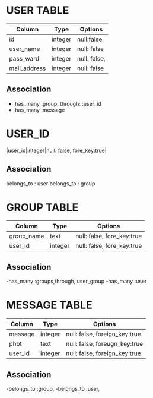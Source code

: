 
# USER TABLE
|Column|Type|Options|
|------|----|-------|
|id|integer|null:false|
|user_name|integer|null: false|
|pass_ward|integer|null: false,|
|mail_address|integer|null: false|
## Association
- has_many :group, through: :user_id
- has_many :message

# USER_ID
|user_id|integer|null: false, fore_key:true|
## Association
belongs_to : user
belongs_to : group  


# GROUP TABLE
|Column|Type|Options|
|------|----|-------|
|group_name|text|null: false, fore_key:true|
|user_id|integer|null: false, fore_key:true|
## Association
-has_many :groups,through, user_group
-has_many :user


# MESSAGE TABLE
|Column|Type|Options|
|------|----|-------|
|message|integer|null: false, foreign_key:true|
|phot|text|null: false, foreugn_key:true|
|user_id|integer|null: false, foreign_key:true|
## Association
-belongs_to :group, 
-belongs_to :user, 











